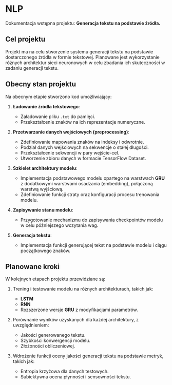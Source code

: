 # NLP

Dokumentacja wstępna projektu: **Generacja tekstu na podstawie źródła.**

## Cel projektu
Projekt ma na celu stworzenie systemu generacji tekstu na podstawie dostarczonego źródła w formie tekstowej. Planowane jest wykorzystanie różnych architektur sieci neuronowych w celu zbadania ich skuteczności w zadaniu generacji tekstu.

## Obecny stan projektu
Na obecnym etapie stworzono kod umożliwiający:
1. **Ładowanie źródła tekstowego**:
   - Załadowanie pliku `.txt` do pamięci.
   - Przekształcenie znaków na ich reprezentacje numeryczne.

2. **Przetwarzanie danych wejściowych (preprocessing)**:
   - Zdefiniowanie mapowania znaków na indeksy i odwrotnie.
   - Podział danych wejściowych na sekwencje o stałej długości.
   - Przekształcenie sekwencji w pary wejście-cel.
   - Utworzenie zbioru danych w formacie TensorFlow Dataset.

3. **Szkielet architektury modelu**:
   - Implementacja podstawowego modelu opartego na warstwach **GRU** z dodatkowymi warstwami osadzania (embedding), połączoną warstwą wyjściową.
   - Zdefiniowanie funkcji straty oraz konfiguracji procesu trenowania modelu.

4. **Zapisywanie stanu modelu**:
   - Przygotowanie mechanizmu do zapisywania checkpointów modelu w celu późniejszego wczytania wag.

5. **Generacja tekstu**:
   - Implementacja funkcji generującej tekst na podstawie modelu i ciągu początkowego znaków.

## Planowane kroki
W kolejnych etapach projektu przewidziane są:
1. Trening i testowanie modelu na różnych architekturach, takich jak:
   - **LSTM**
   - **RNN**
   - Rozszerzone wersje **GRU** z modyfikacjami parametrów.

2. Porównanie wyników uzyskanych dla każdej architektury, z uwzględnieniem:
   - Jakości generowanego tekstu.
   - Szybkości konwergencji modelu.
   - Złożoności obliczeniowej.

3. Wdrożenie funkcji oceny jakości generacji tekstu na podstawie metryk, takich jak:
   - Entropia krzyżowa dla danych testowych.
   - Subiektywna ocena płynności i sensowności tekstu.

